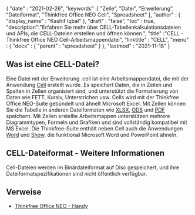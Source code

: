 {
  "date" : "2021-02-26",
  "keywords" :[ "Zelle", "Datei", "Erweiterung", "Dateiformat", "Thinkfree Office NEO Cell", "Spreadsheet" ],
  "author" : {
    "display_name" : "Kashif Iqbal"
},
  "draft" : "false",
  "toc" : true,
  "description":"Erfahren Sie mehr über CELL-Tabellenkalkulationsdateien und APIs, die CELL-Dateien erstellen und öffnen können.",
  "title" :"CELL - Thinkfree Office NEO Cell-Arbeitsmappendatei",
  "linktitle" : "CELL",
  "menu" : {
    "docs" : {
      "parent" : "spreadsheet"
}
},
  "lastmod" : "2021-11-18"
}

## Was ist eine CELL-Datei?

Eine Datei mit der Erweiterung .cell ist eine Arbeitsmappendatei, die mit der Anwendung [Cell](https://office.hancom.com/) erstellt wurde. Es speichert Daten, die in Zeilen und Spalten in Zellen organisiert sind, und unterstützt die Formatierung von Daten wie FETT, Kursiv, Unterstrichen usw. Cells wird mit der Thinkfree Office NEO-Suite gebündelt und ähnelt Microsoft Excel. Mit Zellen können Sie die Tabelle in anderen Dateiformaten wie [XLSX](/de/spreadsheet/xlsx/), [ODS](/de/spreadsheet/ods/) und [PDF](/de/pdf/) speichern. Mit Zellen erstellte Arbeitsmappen unterstützen mehrere Diagrammtypen, Formeln und Grafiken und sind vollständig kompatibel mit MS Excel. Die Thinkfree-Suite enthält neben Cell auch die Anwendungen [Word](https://office.hancom.com/office2020/word/) und [Show](https://office.hancom.com/office2020/show/). die funktional Microsoft Word und PowerPoint ähneln.

## CELL-Dateiformat - Weitere Informationen

Cell-Dateien werden im Binärdateiformat auf Disc gespeichert, und ihre Dateiformatspezifikationen sind nicht öffentlich verfügbar.

## Verweise ##

* [Thinkfree Office NEO – Handy](https://office.hancom.com/)

